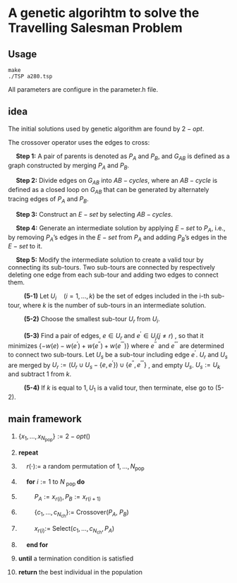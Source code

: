 # A genetic algorihtm to solve the Travelling Salesman Problem

## Usage

```shell
make
./TSP a280.tsp
```

All parameters are configure in the parameter.h file.

## idea

The initial solutions used by genetic algorithm  are found by $2-opt$.

The crossover operator uses the edges to cross:

&emsp; **Step 1:** A pair of parents is denoted as $P_A$ and $P_B$, and $G_{AB}$ is defined as a graph constructed by merging $P_A$ and $P_B$.

&emsp; **Step 2:** Divide edges on $G_{AB}$ into $AB-cycles$, where an $AB-cycle$ is defined as a closed loop on $G_{AB}$ that can be generated by alternately tracing edges of $P_A$ and $P_B$.

&emsp; **Step 3:** Construct an $E-set$ by selecting $AB-cycles$.

&emsp; **Step 4:** Generate an intermediate solution by applying $E-set$ to $P_A$, i.e., by removing $P_A$’s edges in the $E-set$ from $P_A$ and adding $P_B$’s edges in the $E-set$ to it.

&emsp; **Step 5:** Modify the intermediate solution to create a valid tour by connecting its sub-tours. Two sub-tours are connected by respectively deleting one edge from each sub-tour and adding two edges to connect them.

&emsp; &emsp; **(5-1)** Let $U_{i} \quad(i=1, \dots, k)$ be the set of edges included in the i-th sub-tour, where $k$ is the number of sub-tours in an intermediate solution.

&emsp; &emsp; **(5-2)** Choose the smallest sub-tour $U_{r}$ from $U_{i}$.

&emsp; &emsp; **(5-3)** Find a pair of edges, $e \in U_{r}$ and $e^{\prime} \in U_{j}(j \neq r)$ , so that it minimizes $\left\{-w(e)-w\left(e^{\prime}\right)+w\left(e^{\prime \prime}\right)+w\left(e^{\prime \prime \prime}\right)\right\}$ where $e^{\prime \prime}$ and $e^{\prime \prime \prime}$ are determined to connect two sub-tours. Let $U_{s}$ be a sub-tour including edge $e^{\prime}$. $U_{r}$ and $U_{s}$ are merged by $U_{r} :=\left(U_{r} \cup U_{s}-\left\{e, e^{\prime}\right\}\right) \cup\left\{e^{\prime \prime}, e^{\prime \prime \prime}\right\}$ , and empty $U_{s}$. $U_{s} :=U_{k}$ and subtract 1 from $k$.

&emsp; &emsp; **(5-4)** If $k$ is equal to $1, U_{1}$ is a valid tour, then terminate, else go to (5-2).

## main framework

1. $\left\{x_{1}, \ldots, x_{N_{\mathrm{pop}}}\right\} := 2-opt()$

2. **repeat**

3. &emsp; $r(\cdot) :=$ a random permutation of $1, \ldots, N_{\mathrm{pop}}$

4. &emsp; **for** $i :=1$ to $N_{\text { pop }}$ **do**

5. &emsp; &emsp; $P_{A} :=x_{r(i)}, P_{B} :=x_{r(i+1)}$

6. &emsp; &emsp; $\left\{c_{1}, \dots, c_{N_{\mathrm{ch}}}\right\} :=$ Crossover($P_A$, $P_B$)

7. &emsp; &emsp; $x_{r(i)} :=$ Select($c_{1}, \dots, c_{N_{\mathrm{ch}}}, P_{A}$)

8. &emsp; **end for**

9. **until** a termination condition is satisfied

10. **return** the best individual in the population